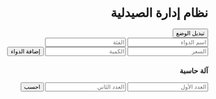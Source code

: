 <!DOCTYPE html><html lang="ar" dir="rtl"><head>
  <meta charset="UTF-8">
  <meta name="viewport" content="width=device-width, initial-scale=1.0">
  <title>نظام إدارة الصيدلية</title>
  <style>
    body {
      font-family: 'Segoe UI', Tahoma, Geneva, Verdana, sans-serif;
      margin: 0;
      padding: 0;
      transition: background-color 0.3s, color 0.3s;
    }.container {
  max-width: 800px;
  margin: 0 auto;
  padding: 20px;
}

h1 {
  text-align: center;
  margin-bottom: 30px;
}

form {
  display: flex;
  flex-direction: column;
  gap: 10px;
}

input[type="text"],
input[type="number"] {
  padding: 10px;
  border-radius: 5px;
  border: 1px solid #ccc;
}

button {
  padding: 10px;
  border: none;
  border-radius: 5px;
  background-color: #007bff;
  color: white;
  cursor: pointer;
  transition: background-color 0.3s;
}

button:hover {
  background-color: #0056b3;
}

.dark-mode {
  background-color: #121212;
  color: #ffffff;
}

.dark-mode input,
.dark-mode button {
  background-color: #333;
  color: #fff;
  border: 1px solid #555;
}

.message {
  margin-top: 15px;
  padding: 10px;
  border-radius: 5px;
  color: #fff;
}

.success {
  background-color: #4caf50;
}

.calculator {
  margin-top: 30px;
  padding: 15px;
  border: 1px solid #ccc;
  border-radius: 5px;
}

.calculator input,
.calculator button {
  margin-top: 5px;
}

  </style>
</head><body>
  <div class="container">
    <h1>نظام إدارة الصيدلية</h1>
    <button onclick="toggleDarkMode()">تبديل الوضع</button><form id="medicineForm">
  <input type="text" id="name" placeholder="اسم الدواء" required>
  <input type="text" id="category" placeholder="الفئة" required>
  <input type="number" id="price" placeholder="السعر" required>
  <input type="number" id="quantity" placeholder="الكمية" required>
  <button type="submit">إضافة الدواء</button>
</form>

<div id="message" class="message" style="display: none;"></div>

<div class="calculator">
  <h3>آلة حاسبة</h3>
  <input type="number" id="num1" placeholder="العدد الأول">
  <input type="number" id="num2" placeholder="العدد الثاني">
  <button onclick="calculate()">احسب</button>
  <div id="result"></div>
</div>

  </div>  <script>
    const form = document.getElementById('medicineForm');
    const message = document.getElementById('message');
    const body = document.body;

    form.addEventListener('submit', function (e) {
      e.preventDefault();
      const name = document.getElementById('name').value;
      const category = document.getElementById('category').value;
      const price = document.getElementById('price').value;
      const quantity = document.getElementById('quantity').value;

      // مثال بسيط للتخزين المحلي (يمكن تعديله لاحقاً لتخزين فعلي)
      console.log(`تمت إضافة الدواء: ${name}, ${category}, ${price}, ${quantity}`);

      message.textContent = 'تمت إضافة الدواء بنجاح';
      message.className = 'message success';
      message.style.display = 'block';

      setTimeout(() => {
        message.style.display = 'none';
      }, 3000);

      form.reset();
    });

    function toggleDarkMode() {
      body.classList.toggle('dark-mode');
    }

    function calculate() {
      const num1 = parseFloat(document.getElementById('num1').value);
      const num2 = parseFloat(document.getElementById('num2').value);
      const resultDiv = document.getElementById('result');

      if (!isNaN(num1) && !isNaN(num2)) {
        resultDiv.textContent = `الناتج: ${num1 + num2}`;
      } else {
        resultDiv.textContent = 'يرجى إدخال عددين صالحين';
      }
    }
  </script></body></html>
